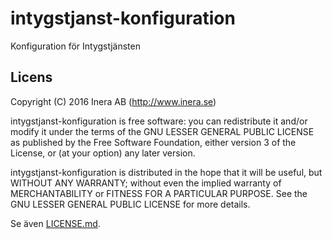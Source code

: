 intygstjanst-konfiguration
==========================

Konfiguration för Intygstjänsten

## Licens
Copyright (C) 2016 Inera AB (http://www.inera.se)

intygstjanst-konfiguration is free software: you can redistribute it and/or modify it under the terms of the GNU LESSER GENERAL PUBLIC LICENSE as published by the Free Software Foundation, either version 3 of the License, or (at your option) any later version.

intygstjanst-konfiguration is distributed in the hope that it will be useful, but WITHOUT ANY WARRANTY; without even the implied warranty of MERCHANTABILITY or FITNESS FOR A PARTICULAR PURPOSE.  See the GNU LESSER GENERAL PUBLIC LICENSE for more details.

Se även [LICENSE.md](https://github.com/sklintyg/intygstjanst-konfiguration/blob/master/LICENSE.md).

